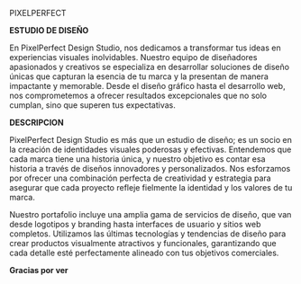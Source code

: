 PIXELPERFECT

**ESTUDIO DE DISEÑO**
<p>En PixelPerfect Design Studio, nos dedicamos a transformar tus ideas en experiencias visuales inolvidables. Nuestro equipo de diseñadores apasionados y creativos se especializa en desarrollar soluciones de diseño únicas que capturan la esencia de tu marca y la presentan de manera impactante y memorable. Desde el diseño gráfico hasta el desarrollo web, nos comprometemos a ofrecer resultados excepcionales que no solo cumplan, sino que superen tus expectativas.
</p>

**DESCRIPCION**
<p>PixelPerfect Design Studio es más que un estudio de diseño; es un socio en la creación de identidades visuales poderosas y efectivas. Entendemos que cada marca tiene una historia única, y nuestro objetivo es contar esa historia a través de diseños innovadores y personalizados. Nos esforzamos por ofrecer una combinación perfecta de creatividad y estrategia para asegurar que cada proyecto refleje fielmente la identidad y los valores de tu marca.

Nuestro portafolio incluye una amplia gama de servicios de diseño, que van desde logotipos y branding hasta interfaces de usuario y sitios web completos. Utilizamos las últimas tecnologías y tendencias de diseño para crear productos visualmente atractivos y funcionales, garantizando que cada detalle esté perfectamente alineado con tus objetivos comerciales.
</p>

**Gracias por ver**
